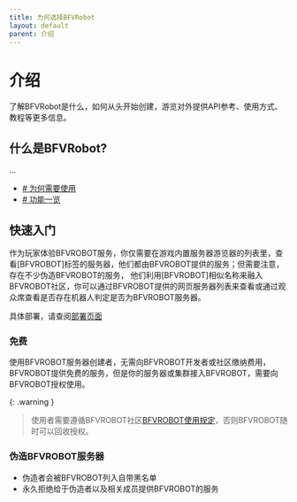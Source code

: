 ```yaml
---
title: 为何选择BFVRobot
layout: default
parent: 介绍
---
```


# 介绍
了解BFVRobot是什么，如何从头开始创建，游览对外提供API参考、使用方式、教程等更多信息。

## 什么是BFVRobot?
...

- [# 为何需要使用]()
- [# 功能一览]()

## 快速入门
作为玩家体验BFVROBOT服务，你仅需要在游戏内置服务器游览器的列表里，查看[BFVROBOT]标签的服务器，他们都由BFVROBOT提供的服务；但需要注意，存在不少伪造BFVROBOT的服务，
他们利用[BFVROBOT]相似名称来融入BFVROBOT社区，你可以通过BFVROBOT提供的网页服务器列表来查看或通过观众席查看是否存在机器人判定是否为BFVROBOT服务器。

具体部署，请查阅[部署页面](install.md)

### 免费

使用BFVROBOT服务器创建者，无需向BFVROBOT开发者或社区缴纳费用，BFVROBOT提供免费的服务，但是你的服务器或集群接入BFVROBOT，需要向BFVROBOT授权使用。

{: .warning }
> 使用者需要遵循BFVROBOT社区[BFVROBOT使用规定]()，否则BFVROBOT随时可以回收授权。

### 

### 伪造BFVROBOT服务器

- 伪造者会被BFVROBOT列入自带黑名单
- 永久拒绝给于伪造者以及相关成员提供BFVROBOT的服务
